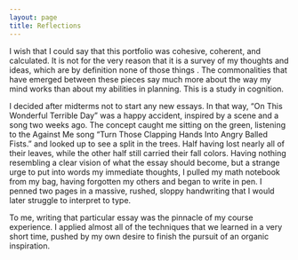 ```yaml
---
layout: page
title: Reflections
---
```


I wish that I could say that this portfolio was cohesive, coherent, and calculated. It is not for the very reason that it is a survey of my thoughts and ideas, which are by definition none of those things . The commonalities that have emerged between these pieces say much more about the way my mind works than about my abilities in planning. This is a study in cognition.

I decided after midterms not to start any new essays. In that way, “On This Wonderful Terrible Day” was a happy accident, inspired by a scene and a song two weeks ago. The concept caught me sitting on the green, listening to the Against Me song “Turn Those Clapping Hands Into Angry Balled Fists.” and looked up to see a split in the trees. Half having lost nearly all of their leaves, while the other half still carried their fall colors. Having nothing resembling a clear vision of what the essay should become, but a strange urge to put into words my immediate thoughts, I pulled my math notebook from my bag, having forgotten my others and began to write in pen. I penned two pages in a massive, rushed, sloppy handwriting that I would later struggle to interpret to type.
   
To me, writing that particular essay was the pinnacle of my course experience. I applied almost all of the techniques that we learned in a very short time, pushed by my own desire to finish the pursuit of an organic inspiration.
